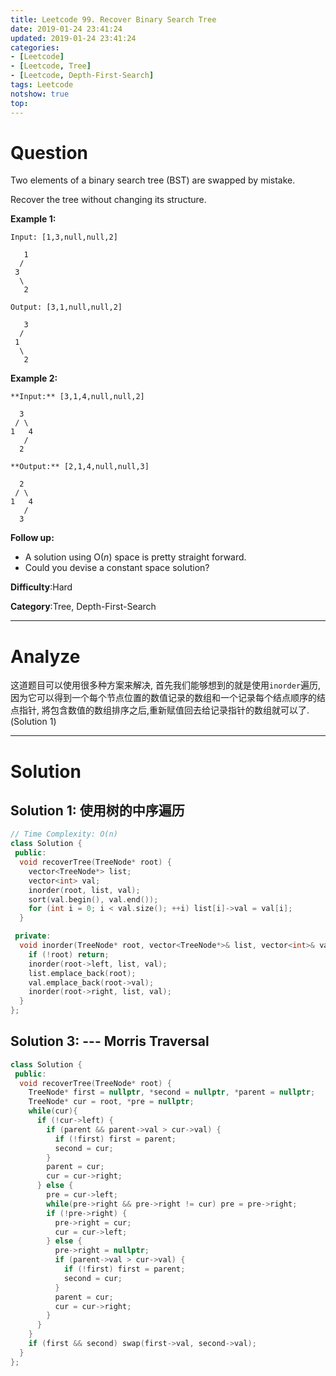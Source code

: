 ```yaml
---
title: Leetcode 99. Recover Binary Search Tree
date: 2019-01-24 23:41:24
updated: 2019-01-24 23:41:24
categories: 
- [Leetcode]
- [Leetcode, Tree]
- [Leetcode, Depth-First-Search]
tags: Leetcode
notshow: true
top:
---
```


# Question

Two elements of a binary search tree (BST) are swapped by mistake.

Recover the tree without changing its structure.

**Example 1:**

```
Input: [1,3,null,null,2]

   1
  /
 3
  \
   2

Output: [3,1,null,null,2]

   3
  /
 1
  \
   2
```

**Example 2:**

```
**Input:** [3,1,4,null,null,2]

  3
 / \
1   4
   /
  2

**Output:** [2,1,4,null,null,3]

  2
 / \
1   4
   /
  3

```

**Follow up:**

- A solution using O(_n_) space is pretty straight forward.
- Could you devise a constant space solution?

**Difficulty**:Hard

**Category**:Tree, Depth-First-Search

<!-- more -->

------------

# Analyze

这道题目可以使用很多种方案来解决, 首先我们能够想到的就是使用`inorder`遍历,因为它可以得到一个每个节点位置的数值记录的数组和一个记录每个结点顺序的结点指针, 將包含数值的数组排序之后,重新赋值回去给记录指针的数组就可以了. (Solution 1)

------------

# Solution

## Solution 1: 使用树的中序遍历

```cpp
// Time Complexity: O(n)
class Solution {
 public:
  void recoverTree(TreeNode* root) {
    vector<TreeNode*> list;
    vector<int> val;
    inorder(root, list, val);
    sort(val.begin(), val.end());
    for (int i = 0; i < val.size(); ++i) list[i]->val = val[i];
  }

 private:
  void inorder(TreeNode* root, vector<TreeNode*>& list, vector<int>& val) {
    if (!root) return;
    inorder(root->left, list, val);
    list.emplace_back(root);
    val.emplace_back(root->val);
    inorder(root->right, list, val);
  }
};
```

## Solution 3: --- Morris Traversal

```cpp
class Solution {
 public:
  void recoverTree(TreeNode* root) {
    TreeNode* first = nullptr, *second = nullptr, *parent = nullptr;
    TreeNode* cur = root, *pre = nullptr;
    while(cur){
      if (!cur->left) {
        if (parent && parent->val > cur->val) {
          if (!first) first = parent;
          second = cur;
        }
        parent = cur;
        cur = cur->right;
      } else {
        pre = cur->left;
        while(pre->right && pre->right != cur) pre = pre->right;
        if (!pre->right) {
          pre->right = cur;
          cur = cur->left;
        } else {
          pre->right = nullptr;
          if (parent->val > cur->val) {
            if (!first) first = parent;
            second = cur;
          }
          parent = cur;
          cur = cur->right;
        }
      }
    }
    if (first && second) swap(first->val, second->val);
  }
};
```